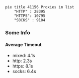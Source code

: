 
```mermaid
pie title 41156 Proxies in list
    "HTTP" : 28395
    "HTTPS": 10795
    "SOCKS" : 9104
```

### Some Info
#### Average Timeout

- mixed: 4.1s
- http: 2.3s
- https: 8.1s
- socks: 6.4s